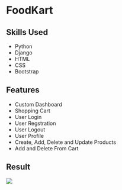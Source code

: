 # FoodKart

## Skills Used 
* Python
* Django
* HTML
* CSS
* Bootstrap

## Features
* Custom Dashboard
* Shopping Cart
* User Login
* User Regstration
* User Logout
* User Profile
* Create, Add, Delete and Update Products
* Add and Delete From Cart

## Result
![](result3.png)
